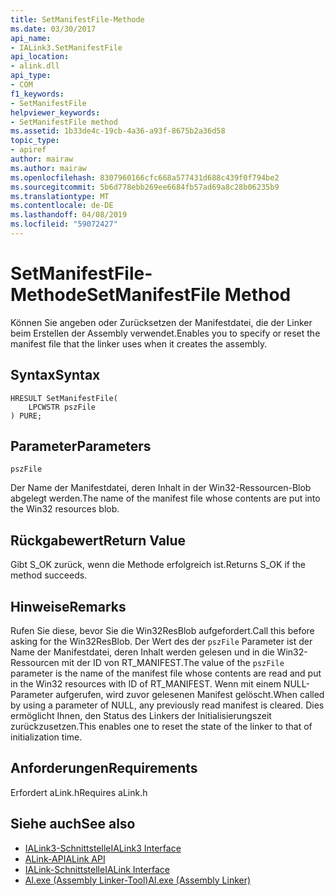 ```yaml
---
title: SetManifestFile-Methode
ms.date: 03/30/2017
api_name:
- IALink3.SetManifestFile
api_location:
- alink.dll
api_type:
- COM
f1_keywords:
- SetManifestFile
helpviewer_keywords:
- SetManifestFile method
ms.assetid: 1b33de4c-19cb-4a36-a93f-8675b2a36d58
topic_type:
- apiref
author: mairaw
ms.author: mairaw
ms.openlocfilehash: 8307960166cfc668a577431d688c439f0f794be2
ms.sourcegitcommit: 5b6d778ebb269ee6684fb57ad69a8c28b06235b9
ms.translationtype: MT
ms.contentlocale: de-DE
ms.lasthandoff: 04/08/2019
ms.locfileid: "59072427"
---
```

# <a name="setmanifestfile-method"></a><span data-ttu-id="1c22e-102">SetManifestFile-Methode</span><span class="sxs-lookup"><span data-stu-id="1c22e-102">SetManifestFile Method</span></span>
<span data-ttu-id="1c22e-103">Können Sie angeben oder Zurücksetzen der Manifestdatei, die der Linker beim Erstellen der Assembly verwendet.</span><span class="sxs-lookup"><span data-stu-id="1c22e-103">Enables you to specify or reset the manifest file that the linker uses when it creates the assembly.</span></span>  
  
## <a name="syntax"></a><span data-ttu-id="1c22e-104">Syntax</span><span class="sxs-lookup"><span data-stu-id="1c22e-104">Syntax</span></span>  
  
```  
HRESULT SetManifestFile(  
    LPCWSTR pszFile  
) PURE;  
```  
  
## <a name="parameters"></a><span data-ttu-id="1c22e-105">Parameter</span><span class="sxs-lookup"><span data-stu-id="1c22e-105">Parameters</span></span>  
 `pszFile`  
  
 <span data-ttu-id="1c22e-106">Der Name der Manifestdatei, deren Inhalt in der Win32-Ressourcen-Blob abgelegt werden.</span><span class="sxs-lookup"><span data-stu-id="1c22e-106">The name of the manifest file whose contents are put into the Win32 resources blob.</span></span>  
  
## <a name="return-value"></a><span data-ttu-id="1c22e-107">Rückgabewert</span><span class="sxs-lookup"><span data-stu-id="1c22e-107">Return Value</span></span>  
 <span data-ttu-id="1c22e-108">Gibt S_OK zurück, wenn die Methode erfolgreich ist.</span><span class="sxs-lookup"><span data-stu-id="1c22e-108">Returns S_OK if the method succeeds.</span></span>  
  
## <a name="remarks"></a><span data-ttu-id="1c22e-109">Hinweise</span><span class="sxs-lookup"><span data-stu-id="1c22e-109">Remarks</span></span>  
 <span data-ttu-id="1c22e-110">Rufen Sie diese, bevor Sie die Win32ResBlob aufgefordert.</span><span class="sxs-lookup"><span data-stu-id="1c22e-110">Call this before asking for the Win32ResBlob.</span></span> <span data-ttu-id="1c22e-111">Der Wert des der `pszFile` Parameter ist der Name der Manifestdatei, deren Inhalt werden gelesen und in die Win32-Ressourcen mit der ID von RT_MANIFEST.</span><span class="sxs-lookup"><span data-stu-id="1c22e-111">The value of the `pszFile` parameter is the name of the manifest file whose contents are read and put in the Win32 resources with ID of RT_MANIFEST.</span></span> <span data-ttu-id="1c22e-112">Wenn mit einem NULL-Parameter aufgerufen, wird zuvor gelesenen Manifest gelöscht.</span><span class="sxs-lookup"><span data-stu-id="1c22e-112">When called by using a parameter of NULL, any previously read manifest is cleared.</span></span> <span data-ttu-id="1c22e-113">Dies ermöglicht Ihnen, den Status des Linkers der Initialisierungszeit zurückzusetzen.</span><span class="sxs-lookup"><span data-stu-id="1c22e-113">This enables one to reset the state of the linker to that of initialization time.</span></span>  
  
## <a name="requirements"></a><span data-ttu-id="1c22e-114">Anforderungen</span><span class="sxs-lookup"><span data-stu-id="1c22e-114">Requirements</span></span>  
 <span data-ttu-id="1c22e-115">Erfordert aLink.h</span><span class="sxs-lookup"><span data-stu-id="1c22e-115">Requires aLink.h</span></span>  
  
## <a name="see-also"></a><span data-ttu-id="1c22e-116">Siehe auch</span><span class="sxs-lookup"><span data-stu-id="1c22e-116">See also</span></span>

- [<span data-ttu-id="1c22e-117">IALink3-Schnittstelle</span><span class="sxs-lookup"><span data-stu-id="1c22e-117">IALink3 Interface</span></span>](../../../../docs/framework/unmanaged-api/alink/ialink3-interface.md)
- [<span data-ttu-id="1c22e-118">ALink-API</span><span class="sxs-lookup"><span data-stu-id="1c22e-118">ALink API</span></span>](../../../../docs/framework/unmanaged-api/alink/index.md)
- [<span data-ttu-id="1c22e-119">IALink-Schnittstelle</span><span class="sxs-lookup"><span data-stu-id="1c22e-119">IALink Interface</span></span>](../../../../docs/framework/unmanaged-api/alink/ialink-interface.md)
- [<span data-ttu-id="1c22e-120">Al.exe (Assembly Linker-Tool)</span><span class="sxs-lookup"><span data-stu-id="1c22e-120">Al.exe (Assembly Linker)</span></span>](../../../../docs/framework/tools/al-exe-assembly-linker.md)
